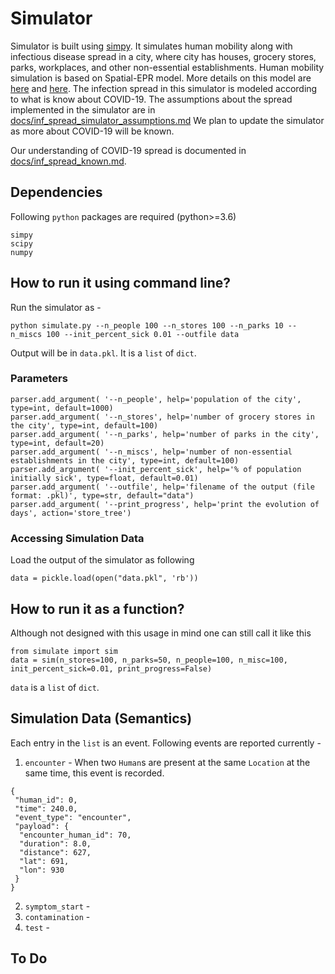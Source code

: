 # Simulator

Simulator is built using [simpy](!https://simpy.readthedocs.io/en/latest/simpy_intro/index.html).
It simulates human mobility along with infectious disease spread in a city, where city has houses, grocery stores, parks, workplaces, and other non-essential establishments.
Human mobility simulation is based on Spatial-EPR model. More details on this model are [here](https://www.nature.com/articles/ncomms9166) and [here](https://www.nature.com/articles/nphys1760).
The infection spread in this simulator is modeled according to what is know about COVID-19.
The assumptions about the spread implemented in the simulator are in [docs/inf_spread_simulator_assumptions.md](docs/inf_spread_simulator_assumptions.md)
We plan to update the simulator as more about COVID-19 will be known.

Our understanding of COVID-19 spread is documented in [docs/inf_spread_known.md](docs/inf_spread_known.md).

## Dependencies
Following `python` packages are required (python>=3.6)
```
simpy
scipy
numpy
```

## How to run it using command line?
Run the simulator as -
```
python simulate.py --n_people 100 --n_stores 100 --n_parks 10 --n_miscs 100 --init_percent_sick 0.01 --outfile data
```

Output will be in `data.pkl`. It is a `list` of `dict`.

### Parameters

```
parser.add_argument( '--n_people', help='population of the city', type=int, default=1000)
parser.add_argument( '--n_stores', help='number of grocery stores in the city', type=int, default=100)
parser.add_argument( '--n_parks', help='number of parks in the city', type=int, default=20)
parser.add_argument( '--n_miscs', help='number of non-essential establishments in the city', type=int, default=100)
parser.add_argument( '--init_percent_sick', help='% of population initially sick', type=float, default=0.01)
parser.add_argument( '--outfile', help='filename of the output (file format: .pkl)', type=str, default="data")
parser.add_argument( '--print_progress', help='print the evolution of days', action='store_tree')
```

### Accessing Simulation Data
Load the output of the simulator as following
```
data = pickle.load(open("data.pkl", 'rb'))
```

## How to run it as a function?
Although not designed with this usage in mind one can still call it like this
```
from simulate import sim
data = sim(n_stores=100, n_parks=50, n_people=100, n_misc=100, init_percent_sick=0.01, print_progress=False)
```

`data` is a `list` of `dict`.

## Simulation Data (Semantics)
Each entry in the `list` is an event. Following events are reported currently -
1. `encounter` - When two `Human`s are present at the same `Location` at the same time, this event is recorded.
```
{
 "human_id": 0,
 "time": 240.0,
 "event_type": "encounter",
 "payload": {
  "encounter_human_id": 70,
  "duration": 8.0,
  "distance": 627,
  "lat": 691,
  "lon": 930
 }
}
```
2. `symptom_start` -
3. `contamination` -
4. `test` -

## To Do
